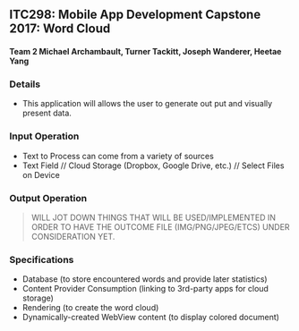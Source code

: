 ## ITC298: Mobile App Development Capstone 2017: Word Cloud
#### Team 2 Michael Archambault, Turner Tackitt, Joseph Wanderer, Heetae Yang

### Details
- This application will allows the user to generate out put and visually present data.

### Input Operation
- Text to Process can come from a variety of sources
- Text Field // Cloud Storage (Dropbox, Google Drive, etc.) // Select Files on Device

### Output Operation
> WILL JOT DOWN THINGS THAT WILL BE USED/IMPLEMENTED IN ORDER TO HAVE THE OUTCOME FILE (IMG/PNG/JPEG/ETCS)
> UNDER CONSIDERATION YET.

### Specifications
* Database (to store encountered words and provide later statistics)
* Content Provider Consumption (linking to 3rd-party apps for cloud storage)
* Rendering (to create the word cloud)
* Dynamically-created WebView content (to display colored document)
